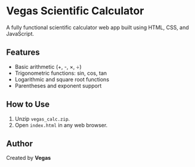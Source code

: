 # Vegas Scientific Calculator

A fully functional scientific calculator web app built using HTML, CSS, and JavaScript.

## Features
- Basic arithmetic (+, -, ×, ÷)
- Trigonometric functions: sin, cos, tan
- Logarithmic and square root functions
- Parentheses and exponent support

## How to Use
1. Unzip `vegas_calc.zip`.
2. Open `index.html` in any web browser.

## Author
Created by **Vegas**
